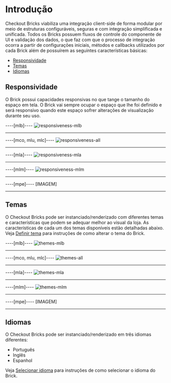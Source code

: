 # Introdução

Checkout Bricks viabiliza uma integração client-side de forma modular por meio de estruturas configuráveis, seguras e com integração simplificada e unificada. Todos os Bricks possuem fluxos de controle do componente de UI e validação dos dados, o que faz com que o processo de integração ocorra a partir de configurações iniciais, métodos e callbacks utilizados por cada Brick além de possuírem as seguintes características básicas:

* [Responsividade](#bookmark_responsividade)
* [Temas](#bookmark_temas)
* [Idiomas](#bookmark_idiomas)

## Responsividade

O Brick possui capacidades responsivas no que tange o tamanho do espaço em tela. O Brick vai sempre ocupar o espaço que lhe foi definido e será responsivo quando este espaço sofrer alterações de visualização durante seu uso. 

----[mlb]---- 
![responsiveness-mlb](checkout-bricks/responsiveness-mlb-pt.gif)

------------
----[mco, mlu, mlc]---- 
![responsiveness-all](checkout-bricks/responsiveness-all-pt.gif)

------------
----[mla]---- 
![responsiveness-mla](checkout-bricks/responsiveness-mla-pt.gif)

------------
----[mlm]---- 
![responsiveness-mlm](checkout-bricks/responsiveness-mlm-pt.gif)

------------
----[mpe]---- 
[IMAGEM]

------------

## Temas

O Checkout Bricks pode ser instanciado/renderizado com diferentes temas e características que podem se adequar melhor ao visual da loja. As características de cada um dos temas disponíveis estão detalhadas abaixo. Veja [Definir tema](/developers/pt/docs/checkout-bricks/additional-content/set-theme) para instruções de como alterar o tema do Brick.

----[mlb]---- 
![themes-mlb](checkout-bricks/themes-mlb-pt.png)

------------
----[mco, mlu, mlc]---- 
![themes-all](checkout-bricks/themes-all-pt.png)

------------
----[mla]---- 
![themes-mla](checkout-bricks/themes-mla-pt.jpg) 

------------
----[mlm]---- 
![themes-mlm](checkout-bricks/themes-mlm-pt.jpg) 

------------
----[mpe]---- 
[IMAGEM]

------------

## Idiomas 

O Checkout Bricks pode ser instanciado/renderizado em três idiomas diferentes: 

* Português
* Inglês 
* Espanhol

Veja [Selecionar idioma](/developers/pt/docs/checkout-bricks/additional-content/select-language) para instruções de como selecionar o idioma do Brick.